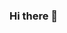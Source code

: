 ### Hi there 👋

<!--
**syedbarimanjan/syedbarimanjan** is a ✨ _special_ ✨ repository because its `README.md` (this file) appears on your GitHub profile.

Here are some ideas to get you started:

- 🌱 I’m currently learning react
- 😄 Pronouns: He/Him
-->
